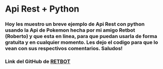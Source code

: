 # Api Rest + Python

### Hoy les muestro un breve ejemplo de Api Rest con python usando la Api de Pokemon hecha por mi amigo Retbot (Roberto) y que esta en linea, para que puedan usarla de forma gratuita y en cualquier momento. Les dejo el codigo para que lo vean con sus respectivos comentarios. Saludos!

### Link del GitHub de <a href="https://github.com/RETBOT">RETBOT</a>

